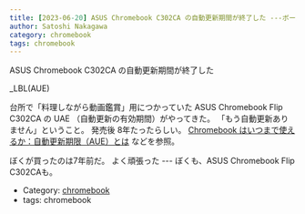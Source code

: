 ```yaml
---
title: [2023-06-20] ASUS Chromebook C302CA の自動更新期間が終了した ---ボールペンつかい切ったような達成感
author: Satoshi Nakagawa
category: chromebook
tags: chromebook
---
```


ASUS Chromebook C302CA の自動更新期間が終了した

_LBL(AUE)
 
 台所で「料理しながら動画鑑賞」用につかっていた ASUS Chromebook Flip C302CA の
UAE （自動更新の有効期間）がやってきた。
「もう自動更新ありません」ということ。
発売後 8年たったらしい。
[Chromebook はいつまで使えるか：自動更新期限（AUE）とは](https://g-apps.jp/guide/chromebook-aue/?utm_source=pocket_saves)
などを参照。

 ぼくが買ったのは7年前だ。
よく頑張った --- ぼくも、ASUS Chromebook Flip C302CAも。

- Category: [chromebook](https://merapano.github.io/categories.html#chromebook)
- tags: chromebook
